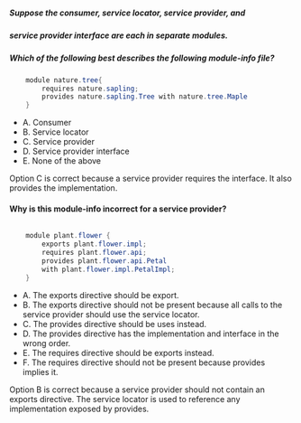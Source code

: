##### Suppose the consumer, service locator, service provider, and
##### service provider interface are each in separate modules.
##### Which of the following best describes the following module-info file?

``` java
    module nature.tree{
        requires nature.sapling;
        provides nature.sapling.Tree with nature.tree.Maple
    }
```


* A. Consumer
* B. Service locator
* C. Service provider
* D. Service provider interface
* E. None of the above

Option C is correct because a service provider requires the interface.
It also provides the implementation.


#### Why is this module-info incorrect for a service provider?

```java

    module plant.flower {
        exports plant.flower.impl;
        requires plant.flower.api;
        provides plant.flower.api.Petal
        with plant.flower.impl.PetalImpl;
    }
```

* A. The exports directive should be export.
* B. The exports directive should not be present because all calls to the service provider should use the service locator.
* C. The provides directive should be uses instead.
* D. The provides directive has the implementation and interface in the wrong order.
* E. The requires directive should be exports instead.
* F. The requires directive should not be present because provides implies it.

Option B is correct because a service provider
should not contain an exports directive.
The service locator is used to reference any implementation exposed by provides.
